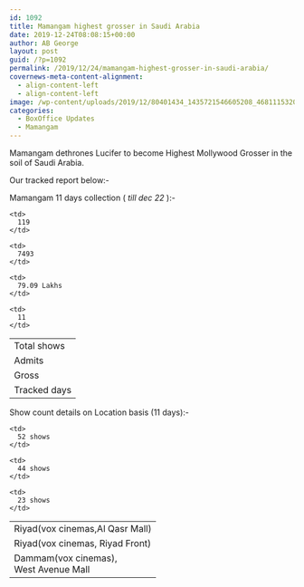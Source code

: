 ```yaml
---
id: 1092
title: Mamangam highest grosser in Saudi Arabia
date: 2019-12-24T08:08:15+00:00
author: AB George
layout: post
guid: /?p=1092
permalink: /2019/12/24/mamangam-highest-grosser-in-saudi-arabia/
covernews-meta-content-alignment:
  - align-content-left
  - align-content-left
image: /wp-content/uploads/2019/12/80401434_1435721546605208_4681115320113430528_o.jpg
categories:
  - BoxOffice Updates
  - Mamangam
---
```

Mamangam dethrones Lucifer to become Highest Mollywood Grosser in the soil of Saudi Arabia. 

Our tracked report below:-

Mamangam 11 days collection ( _till dec 22_ ):-

<table class="wp-block-table">
  <tr>
    <td>
      Total shows
    </td>
    
    <td>
      119
    </td>
  </tr>
  
  <tr>
    <td>
      Admits
    </td>
    
    <td>
      7493
    </td>
  </tr>
  
  <tr>
    <td>
      Gross
    </td>
    
    <td>
      79.09 Lakhs
    </td>
  </tr>
  
  <tr>
    <td>
      Tracked days
    </td>
    
    <td>
      11
    </td>
  </tr>
</table>



Show count details on Location basis (11 days):-

<table class="wp-block-table">
  <tr>
    <td>
      Riyad(vox cinemas,Al Qasr Mall)
    </td>
    
    <td>
      52 shows
    </td>
  </tr>
  
  <tr>
    <td>
      Riyad(vox cinemas, Riyad Front)
    </td>
    
    <td>
      44 shows
    </td>
  </tr>
  
  <tr>
    <td>
      Dammam(vox cinemas),<br />West Avenue Mall
    </td>
    
    <td>
      23 shows
    </td>
  </tr>
</table>